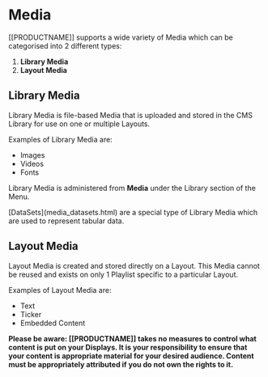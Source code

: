 <!--toc=media-->

# Media 

[[PRODUCTNAME]] supports a wide variety of Media which can be categorised into 2 different types:

1. **Library Media**
2. **Layout Media**

## Library Media

Library Media is file-based Media that is uploaded and stored in the CMS Library for use on one or multiple Layouts.

Examples of Library Media are:

- Images
- Videos
- Fonts

Library Media is administered from **Media** under the Library section of the Menu. 

<tip>
[DataSets](media_datasets.html) are a special type of Library Media which are used to represent tabular data.
</tip>

## Layout Media

Layout Media is created and stored directly on a Layout. This Media cannot be reused and exists on only 1 Playlist specific to a particular Layout.

Examples of Layout Media are:

- Text
- Ticker
- Embedded Content

**Please be aware: [[PRODUCTNAME]] takes no measures to control what content is put on your Displays. It is your responsibility to ensure that your content is appropriate material for your desired audience. Content must be appropriately attributed if you do not own the rights to it.**